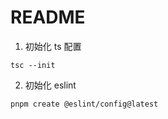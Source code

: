 # README

1. 初始化 ts 配置

```
tsc --init
```

2. 初始化 eslint

```
pnpm create @eslint/config@latest
```
